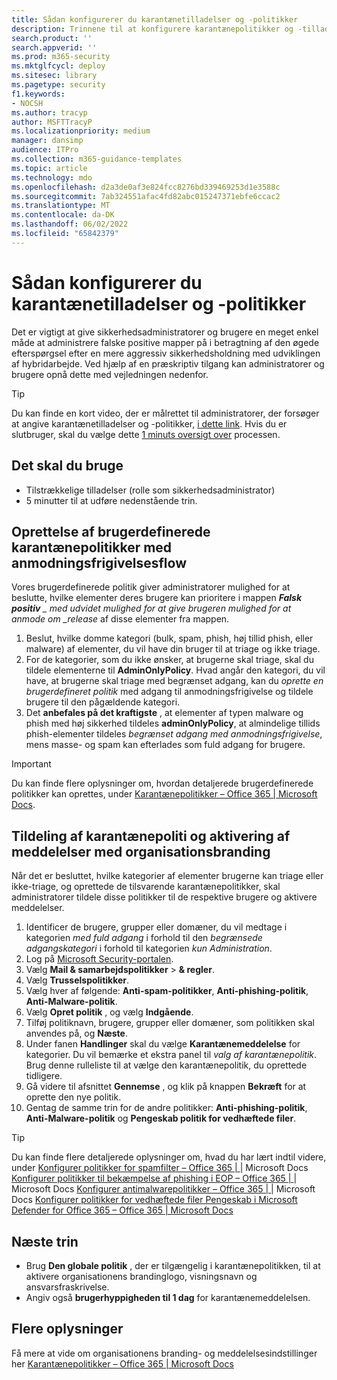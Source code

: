 ```yaml
---
title: Sådan konfigurerer du karantænetilladelser og -politikker
description: Trinnene til at konfigurere karantænepolitikker og -tilladelser på tværs af forskellige grupper, herunder AdminOnlyPolicy, begrænset adgang, fuld adgang og give sikkerhedsadministratorer og brugere en nem måde at administrere falske positive mapper på.
search.product: ''
search.appverid: ''
ms.prod: m365-security
ms.mktglfcycl: deploy
ms.sitesec: library
ms.pagetype: security
f1.keywords:
- NOCSH
ms.author: tracyp
author: MSFTTracyP
ms.localizationpriority: medium
manager: dansimp
audience: ITPro
ms.collection: m365-guidance-templates
ms.topic: article
ms.technology: mdo
ms.openlocfilehash: d2a3de0af3e824fcc8276bd339469253d1e3588c
ms.sourcegitcommit: 7ab324551afac4fd82abc015247371ebfe6ccac2
ms.translationtype: MT
ms.contentlocale: da-DK
ms.lasthandoff: 06/02/2022
ms.locfileid: "65842379"
---
```

# <a name="how-to-configure-quarantine-permissions-and-policies"></a>Sådan konfigurerer du karantænetilladelser og -politikker

Det er vigtigt at give sikkerhedsadministratorer og brugere en meget enkel måde at administrere falske positive mapper på i betragtning af den øgede efterspørgsel efter en mere aggressiv sikkerhedsholdning med udviklingen af hybridarbejde. Ved hjælp af en præskriptiv tilgang kan administratorer og brugere opnå dette med vejledningen nedenfor.

> [!TIP]
> Du kan finde en kort video, der er målrettet til administratorer, der forsøger at angive karantænetilladelser og -politikker, [i dette link](https://www.youtube.com/watch?v=vnar4HowfpY). Hvis du er slutbruger, skal du vælge dette [1 minuts oversigt over](https://www.youtube.com/watch?v=s-vozLO43rI) processen.

## <a name="what-you-will-need"></a>Det skal du bruge
- Tilstrækkelige tilladelser (rolle som sikkerhedsadministrator)
- 5 minutter til at udføre nedenstående trin.

## <a name="creating-custom-quarantine-policies-with-request-release-flow"></a>Oprettelse af brugerdefinerede karantænepolitikker med anmodningsfrigivelsesflow

Vores brugerdefinerede politik giver administratorer mulighed for at beslutte, hvilke elementer deres brugere kan prioritere i mappen ***Falsk positiv** _ med udvidet mulighed for at give brugeren mulighed for at anmode om _release* af disse elementer fra mappen.

1. Beslut, hvilke domme kategori (bulk, spam, phish, høj tillid phish, eller malware) af elementer, du vil have din bruger til at triage og ikke triage.
1. For de kategorier, som du ikke ønsker, at brugerne skal triage, skal du tildele elementerne til **AdminOnlyPolicy**. Hvad angår den kategori, du vil have, at brugerne skal triage med begrænset adgang, kan du *oprette en brugerdefineret politik* med adgang til anmodningsfrigivelse og tildele brugere til den pågældende kategori.
1. Det **anbefales på det kraftigste** , at elementer af typen malware og phish med høj sikkerhed tildeles **adminOnlyPolicy**, at almindelige tillids phish-elementer tildeles *begrænset adgang med anmodningsfrigivelse*, mens masse- og spam kan efterlades som fuld adgang for brugere.

> [!IMPORTANT]
> Du kan finde flere oplysninger om, hvordan detaljerede brugerdefinerede politikker kan oprettes, under [Karantænepolitikker – Office 365 | Microsoft Docs](../../office-365-security/quarantine-policies.md).

## <a name="assigning-quarantine-polices-and-enabling-notification-with-organization-branding"></a>Tildeling af karantænepoliti og aktivering af meddelelser med organisationsbranding

Når det er besluttet, hvilke kategorier af elementer brugerne kan triage eller ikke-triage, og oprettede de tilsvarende karantænepolitikker, skal administratorer tildele disse politikker til de respektive brugere og aktivere meddelelser.

1. Identificer de brugere, grupper eller domæner, du vil medtage i kategorien *med fuld adgang* i forhold til den *begrænsede adgangskategori* i forhold til kategorien *kun Administration*.
1. Log på [Microsoft Security-portalen](https://security.microsoft.com).
1. Vælg **Mail & samarbejdspolitikker** > **& regler**.
1. Vælg **Trusselspolitikker**.
1. Vælg hver af følgende: **Anti-spam-politikker**, **Anti-phishing-politik**, **Anti-Malware-politik**.
1. Vælg **Opret politik** , og vælg **Indgående**.
1. Tilføj politiknavn, brugere, grupper eller domæner, som politikken skal anvendes på, og **Næste**.
1. Under fanen **Handlinger** skal du vælge **Karantænemeddelelse** for kategorier. Du vil bemærke et ekstra panel til *valg af karantænepolitik*. Brug denne rulleliste til at vælge den karantænepolitik, du oprettede tidligere.
1. Gå videre til afsnittet **Gennemse** , og klik på knappen **Bekræft** for at oprette den nye politik.
1. Gentag de samme trin for de andre politikker: **Anti-phishing-politik**, **Anti-Malware-politik** og **Pengeskab politik for vedhæftede filer**.

> [!TIP]
> Du kan finde flere detaljerede oplysninger om, hvad du har lært indtil videre, under [Konfigurer politikker for spamfilter – Office 365 | ](../../office-365-security/configure-your-spam-filter-policies.md)|  Microsoft Docs [Konfigurer politikker til bekæmpelse af phishing i EOP – Office 365 | ](../../office-365-security/configure-anti-phishing-policies-eop.md) |  Microsoft Docs [Konfigurer antimalwarepolitikker – Office 365 | ](../../office-365-security/configure-anti-malware-policies.md)|  Microsoft Docs [Konfigurer politikker for vedhæftede filer Pengeskab i Microsoft Defender for Office 365 – Office 365 | Microsoft Docs](../../office-365-security/set-up-safe-attachments-policies.md)

## <a name="next-steps"></a>Næste trin

- Brug **Den globale politik** , der er tilgængelig i karantænepolitikken, til at aktivere organisationens brandinglogo, visningsnavn og ansvarsfraskrivelse.
- Angiv også **brugerhyppigheden til 1 dag** for karantænemeddelelsen.

## <a name="more-information"></a>Flere oplysninger

Få mere at vide om organisationens branding- og meddelelsesindstillinger her [Karantænepolitikker – Office 365 | Microsoft Docs](../../office-365-security/quarantine-policies.md)
